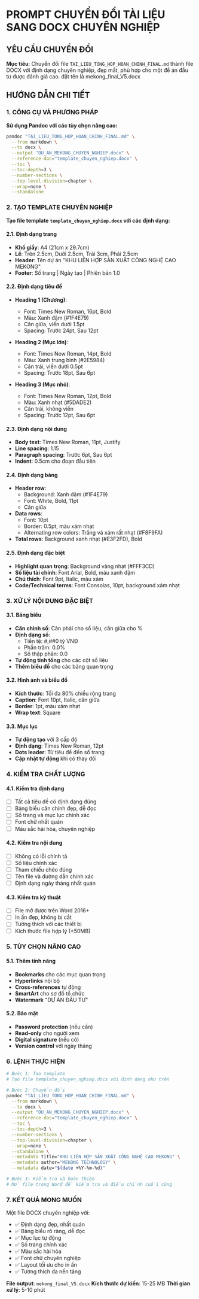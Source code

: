 # PROMPT CHUYỂN ĐỔI TÀI LIỆU SANG DOCX CHUYÊN NGHIỆP

## YÊU CẦU CHUYỂN ĐỔI

**Mục tiêu**: Chuyển đổi file `TAI_LIEU_TONG_HOP_HOAN_CHINH_FINAL.md` thành file DOCX với định dạng chuyên nghiệp, đẹp mắt, phù hợp cho một đề án đầu tư được đánh giá cao. đặt tên là mekong_final_V5.docx

## HƯỚNG DẪN CHI TIẾT

### 1. CÔNG CỤ VÀ PHƯƠNG PHÁP

**Sử dụng Pandoc với các tùy chọn nâng cao:**
```bash
pandoc "TAI_LIEU_TONG_HOP_HOAN_CHINH_FINAL.md" \
  --from markdown \
  --to docx \
  --output "DU_AN_MEKONG_CHUYEN_NGHIEP.docx" \
  --reference-doc="template_chuyen_nghiep.docx" \
  --toc \
  --toc-depth=3 \
  --number-sections \
  --top-level-division=chapter \
  --wrap=none \
  --standalone
```

### 2. TẠO TEMPLATE CHUYÊN NGHIỆP

**Tạo file template `template_chuyen_nghiep.docx` với các định dạng:**

#### 2.1. Định dạng trang
- **Khổ giấy**: A4 (21cm x 29.7cm)
- **Lề**: Trên 2.5cm, Dưới 2.5cm, Trái 3cm, Phải 2.5cm
- **Header**: Tên dự án "KHU LIÊN HỢP SẢN XUẤT CÔNG NGHỆ CAO MEKONG"
- **Footer**: Số trang | Ngày tạo | Phiên bản 1.0

#### 2.2. Định dạng tiêu đề
- **Heading 1 (Chương)**: 
  - Font: Times New Roman, 16pt, Bold
  - Màu: Xanh đậm (#1F4E79)
  - Căn giữa, viền dưới 1.5pt
  - Spacing: Trước 24pt, Sau 12pt

- **Heading 2 (Mục lớn)**:
  - Font: Times New Roman, 14pt, Bold
  - Màu: Xanh trung bình (#2E5984)
  - Căn trái, viền dưới 0.5pt
  - Spacing: Trước 18pt, Sau 6pt

- **Heading 3 (Mục nhỏ)**:
  - Font: Times New Roman, 12pt, Bold
  - Màu: Xanh nhạt (#5DADE2)
  - Căn trái, không viền
  - Spacing: Trước 12pt, Sau 6pt

#### 2.3. Định dạng nội dung
- **Body text**: Times New Roman, 11pt, Justify
- **Line spacing**: 1.15
- **Paragraph spacing**: Trước 6pt, Sau 6pt
- **Indent**: 0.5cm cho đoạn đầu tiên

#### 2.4. Định dạng bảng
- **Header row**: 
  - Background: Xanh đậm (#1F4E79)
  - Font: White, Bold, 11pt
  - Căn giữa
- **Data rows**:
  - Font: 10pt
  - Border: 0.5pt, màu xám nhạt
  - Alternating row colors: Trắng và xám rất nhạt (#F8F9FA)
- **Total rows**: Background xanh nhạt (#E3F2FD), Bold

#### 2.5. Định dạng đặc biệt
- **Highlight quan trọng**: Background vàng nhạt (#FFF3CD)
- **Số liệu tài chính**: Font Arial, Bold, màu xanh đậm
- **Chú thích**: Font 9pt, Italic, màu xám
- **Code/Technical terms**: Font Consolas, 10pt, background xám nhạt

### 3. XỬ LÝ NỘI DUNG ĐẶC BIỆT

#### 3.1. Bảng biểu
- **Căn chỉnh số**: Căn phải cho số liệu, căn giữa cho %
- **Định dạng số**: 
  - Tiền tệ: #,##0 tỷ VNĐ
  - Phần trăm: 0.0%
  - Số thập phân: 0.0
- **Tự động tính tổng** cho các cột số liệu
- **Thêm biểu đồ** cho các bảng quan trọng

#### 3.2. Hình ảnh và biểu đồ
- **Kích thước**: Tối đa 80% chiều rộng trang
- **Caption**: Font 10pt, Italic, căn giữa
- **Border**: 1pt, màu xám nhạt
- **Wrap text**: Square

#### 3.3. Mục lục
- **Tự động tạo** với 3 cấp độ
- **Định dạng**: Times New Roman, 12pt
- **Dots leader**: Từ tiêu đề đến số trang
- **Cập nhật tự động** khi có thay đổi

### 4. KIỂM TRA CHẤT LƯỢNG

#### 4.1. Kiểm tra định dạng
- [ ] Tất cả tiêu đề có định dạng đúng
- [ ] Bảng biểu căn chỉnh đẹp, dễ đọc
- [ ] Số trang và mục lục chính xác
- [ ] Font chữ nhất quán
- [ ] Màu sắc hài hòa, chuyên nghiệp

#### 4.2. Kiểm tra nội dung
- [ ] Không có lỗi chính tả
- [ ] Số liệu chính xác
- [ ] Tham chiếu chéo đúng
- [ ] Tên file và đường dẫn chính xác
- [ ] Định dạng ngày tháng nhất quán

#### 4.3. Kiểm tra kỹ thuật
- [ ] File mở được trên Word 2016+
- [ ] In ấn đẹp, không bị cắt
- [ ] Tương thích với các thiết bị
- [ ] Kích thước file hợp lý (<50MB)

### 5. TÙY CHỌN NÂNG CAO

#### 5.1. Thêm tính năng
- **Bookmarks** cho các mục quan trọng
- **Hyperlinks** nội bộ
- **Cross-references** tự động
- **SmartArt** cho sơ đồ tổ chức
- **Watermark** "DỰ ÁN ĐẦU TƯ"

#### 5.2. Bảo mật
- **Password protection** (nếu cần)
- **Read-only** cho người xem
- **Digital signature** (nếu có)
- **Version control** với ngày tháng

### 6. LỆNH THỰC HIỆN

```bash
# Bước 1: Tạo template
# Tạo file template_chuyen_nghiep.docx với định dạng như trên

# Bước 2: Chuyển đổi
pandoc "TAI_LIEU_TONG_HOP_HOAN_CHINH_FINAL.md" \
  --from markdown \
  --to docx \
  --output "DU_AN_MEKONG_CHUYEN_NGHIEP.docx" \
  --reference-doc="template_chuyen_nghiep.docx" \
  --toc \
  --toc-depth=3 \
  --number-sections \
  --top-level-division=chapter \
  --wrap=none \
  --standalone \
  --metadata title="KHU LIÊN HỢP SẢN XUẤT CÔNG NGHỆ CAO MEKONG" \
  --metadata author="MEKONG TECHNOLOGY" \
  --metadata date="$(date +%Y-%m-%d)"

# Bước 3: Kiểm tra và hoàn thiện
# Mở file trong Word để kiểm tra và điều chỉnh cuối cùng
```

### 7. KẾT QUẢ MONG MUỐN

Một file DOCX chuyên nghiệp với:
- ✅ Định dạng đẹp, nhất quán
- ✅ Bảng biểu rõ ràng, dễ đọc
- ✅ Mục lục tự động
- ✅ Số trang chính xác
- ✅ Màu sắc hài hòa
- ✅ Font chữ chuyên nghiệp
- ✅ Layout tối ưu cho in ấn
- ✅ Tương thích đa nền tảng

**File output**: `mekong_final_V5.docx`
**Kích thước dự kiến**: 15-25 MB
**Thời gian xử lý**: 5-10 phút 